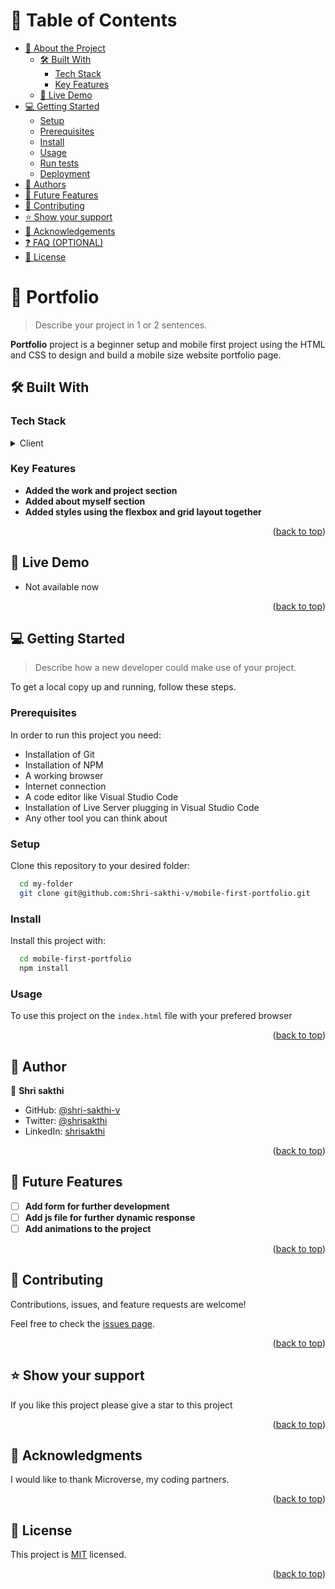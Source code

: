 # 📗 Table of Contents

- [📖 About the Project](#about-project)
  - [🛠 Built With](#built-with)
    - [Tech Stack](#tech-stack)
    - [Key Features](#key-features)
  - [🚀 Live Demo](#live-demo)
- [💻 Getting Started](#getting-started)
  - [Setup](#setup)
  - [Prerequisites](#prerequisites)
  - [Install](#install)
  - [Usage](#usage)
  - [Run tests](#run-tests)
  - [Deployment](#triangular_flag_on_post-deployment)
- [👥 Authors](#authors)
- [🔭 Future Features](#future-features)
- [🤝 Contributing](#contributing)
- [⭐️ Show your support](#support)
- [🙏 Acknowledgements](#acknowledgements)
- [❓ FAQ (OPTIONAL)](#faq)
- [📝 License](#license)

<!-- PROJECT DESCRIPTION -->

# 📖 Portfolio <a name="about-project"></a>

> Describe your project in 1 or 2 sentences.

**Portfolio** project is a beginner setup and mobile  first project using the HTML and CSS to design and build a mobile size website portfolio page.

## 🛠 Built With <a name="built-with"></a>

### Tech Stack <a name="tech-stack"></a>

<details>
  <summary>Client</summary>
  <ul>
    <li>HTML</li>
    <li>CSS</li>
  </ul>
</details>

<!-- Features -->

### Key Features <a name="key-features"></a>

- **Added the work and project section**
- **Added about myself section**
- **Added styles using the flexbox and grid layout together**

<p align="right">(<a href="#readme-top">back to top</a>)</p>

<!-- LIVE DEMO -->

## 🚀 Live Demo <a name="live-demo"></a>


- Not available now

<p align="right">(<a href="#readme-top">back to top</a>)</p>

<!-- GETTING STARTED -->

## 💻 Getting Started <a name="getting-started"></a>

> Describe how a new developer could make use of your project.

To get a local copy up and running, follow these steps.

### Prerequisites

In order to run this project you need:
 - Installation of Git
 - Installation of NPM
 - A working browser
 - Internet connection
 - A code editor like Visual Studio Code
 - Installation of Live Server plugging in Visual Studio Code
 - Any other tool you can think about

### Setup

Clone this repository to your desired folder:


```sh
  cd my-folder
  git clone git@github.com:Shri-sakthi-v/mobile-first-portfolio.git
```

### Install

Install this project with:


```sh
  cd mobile-first-portfolio
  npm install
```

### Usage

To use this project on the `index.html` file with your prefered browser
<p align="right">(<a href="#readme-top">back to top</a>)</p>

<!-- AUTHORS -->

## 👥 Author <a name="authors"></a>

👤 **Shri sakthi**

- GitHub: [@shri-sakthi-v](https://github.com/shri-sakhti-v)
- Twitter: [@shrisakthi](https://twitter.com/shrisakthi)
- LinkedIn: [shrisakthi](https://linkedin.com/in/shrisakthi)

<p align="right">(<a href="#readme-top">back to top</a>)</p>

<!-- FUTURE FEATURES -->

## 🔭 Future Features <a name="future-features"></a>


- [ ] **Add form for further development**
- [ ] **Add js file for further dynamic response**
- [ ] **Add animations to the project**

<p align="right">(<a href="#readme-top">back to top</a>)</p>

<!-- CONTRIBUTING -->

## 🤝 Contributing <a name="contributing"></a>

Contributions, issues, and feature requests are welcome!

Feel free to check the [issues page](../../issues/).

<p align="right">(<a href="#readme-top">back to top</a>)</p>

<!-- SUPPORT -->

## ⭐️ Show your support <a name="support"></a>


If you like this project please give a star to this project

<p align="right">(<a href="#readme-top">back to top</a>)</p>

<!-- ACKNOWLEDGEMENTS -->

## 🙏 Acknowledgments <a name="acknowledgements"></a>


I would like to thank Microverse, my coding partners.

<p align="right">(<a href="#readme-top">back to top</a>)</p>

## 📝 License <a name="license"></a>

This project is [MIT](./LICENSE) licensed.


<p align="right">(<a href="#readme-top">back to top</a>)</p>

